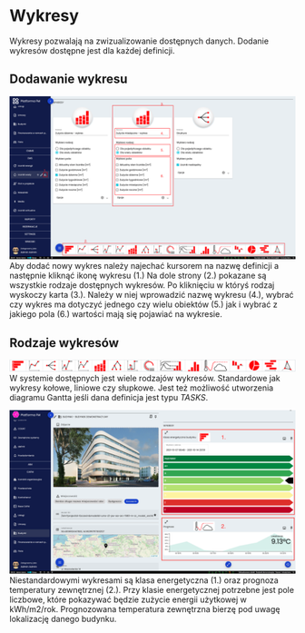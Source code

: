 # Wykresy
Wykresy pozwalają na zwizualizowanie dostępnych danych. Dodanie wykresów dostępne jest dla każdej definicji. 

## Dodawanie wykresu
![Dodawanie wykresu](../images/wykres-1.png)
Aby dodać nowy wykres należy najechać kursorem na nazwę definicji a następnie kliknąć ikonę wykresu (1.) Na dole strony (2.) pokazane są wszystkie rodzaje dostępnych wykresów. Po kliknięciu w któryś rodzaj wyskoczy karta (3.). Należy w niej wprowadzić nazwę wykresu (4.), wybrać czy wykres ma dotyczyć jednego czy wielu obiektów (5.) jak i wybrać z jakiego pola (6.) wartości mają się pojawiać na wykresie. 

## Rodzaje wykresów
![Rodzaje wykresów](../images/wykres-2.png)
W systemie dostępnych jest wiele rodzajów wykresów. Standardowe jak wykresy kołowe, liniowe czy słupkowe. Jest też możliwość utworzenia diagramu Gantta jeśli dana definicja jest typu *TASKS*.

![Klasa energetyczna i prognoza pogody](../images/wykres-3.png)
Niestandardowymi wykresami są klasa energetyczna (1.) oraz prognoza temperatury zewnętrznej (2.). Przy klasie energetycznej potrzebne jest pole liczbowe, które pokazywać będzie zużycie energii użytkowej w kWh/m2/rok. Prognozowana temperatura zewnętrzna bierzę pod uwagę lokalizację danego budynku. 